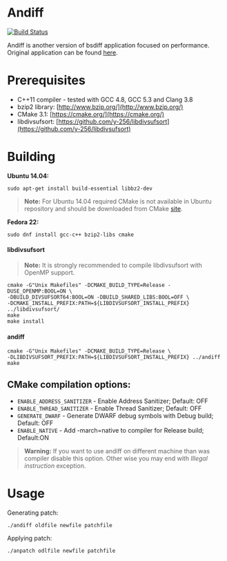 Andiff
======
[![Build Status](https://travis-ci.org/jakule/andiff.svg?branch=master)](https://travis-ci.org/jakule/andiff)

Andiff is another version of bsdiff application focused on performance. Original application can be found [here](http://www.daemonology.net/bsdiff/).

Prerequisites
=============

* C++11 compiler - tested with GCC 4.8, GCC 5.3 and Clang 3.8
* bzip2 library: [http://www.bzip.org/](http://www.bzip.org/)
* CMake 3.1: [https://cmake.org/](https://cmake.org/)
* libdivsufsort: [https://github.com/y-256/libdivsufsort](https://github.com/y-256/libdivsufsort)

Building
========

**Ubuntu 14.04:**

```shell
sudo apt-get install build-essential libbz2-dev
```

> **Note:** For Ubuntu 14.04 required CMake is not available in Ubuntu repository and should be downloaded from CMake [site](https://cmake.org/download/).

**Fedora 22:**
```shell
sudo dnf install gcc-c++ bzip2-libs cmake
```

#### libdivsufsort

> **Note:** It is strongly recommended to compile libdivsufsort with OpenMP support.

```shell
cmake -G"Unix Makefiles" -DCMAKE_BUILD_TYPE=Release -DUSE_OPENMP:BOOL=ON \
-DBUILD_DIVSUFSORT64:BOOL=ON -DBUILD_SHARED_LIBS:BOOL=OFF \
-DCMAKE_INSTALL_PREFIX:PATH=${LIBDIVSUFSORT_INSTALL_PREFIX} ../libdivsufsort/
make
make install
```

#### andiff

```shell
cmake -G"Unix Makefiles" -DCMAKE_BUILD_TYPE=Release \
-DLIBDIVSUFSORT_PREFIX:PATH=${LIBDIVSUFSORT_INSTALL_PREFIX} ../andiff
make
```

## CMake compilation options:

* `ENABLE_ADDRESS_SANITIZER` - Enable Address Sanitizer; Default: OFF   
* `ENABLE_THREAD_SANITIZER` - Enable Thread Sanitizer; Default: OFF   
* `GENERATE_DWARF` - Generate DWARF debug symbols with Debug build; Default: OFF
* `ENABLE_NATIVE` - Add -march=native to compiler for Release build; Default:ON   

> **Warning:** If you want to use andiff on different machine than was compiler disable this option. Other wise you may end with *Illegal instruction* exception.

Usage
=====

Generating patch:

```shell
./andiff oldfile newfile patchfile
```

Applying patch:

```shell
./anpatch odlfile newfile patchfile
```
